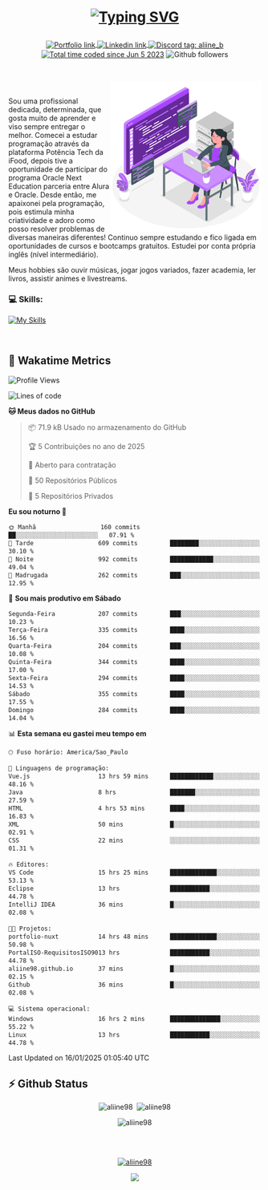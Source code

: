 # <p align = "center"><a href="https://git.io/typing-svg"><img src="https://readme-typing-svg.demolab.com?font=Space+Mono&size=28&pause=1000&duration=4000&color=8E58F7&vCenter=true&width=500&lines=%E2%9C%A8+Ol%C3%A1%2C+sou+Aline+Bevilacqua;%E2%9C%A8+Desenvolvedora+Web!" alt="Typing SVG" /></a></p>

<p align = "center">
    <a href="https://aliine98.github.io" target="_blank">
        <img alt="Portfolio link" align="center" src = "https://img.shields.io/badge/portfolio-8A2BE2?style=for-the-badge">
    </a>
    <a href="https://www.linkedin.com/in/aline-bevilacqua/" target="_blank">
        <img alt="Linkedin link" align="center" src = "https://img.shields.io/badge/LinkedIn-0077B5?style=for-the-badge&logo=linkedin&logoColor=white">
    </a>
    <a href="https://discord.com/" target="_blank">
        <img alt="Discord tag: aliine_b" align="center" src="https://img.shields.io/badge/-aliine__b-5865f2?style=flat-square&logo=Discord&logoColor=FFF" height="28">
    </a>
    <a href="https://wakatime.com/@aliine"><img src="https://wakatime.com/badge/user/d705bdc6-1244-4026-9380-8de8c1599f8d.svg?style=for-the-badge" alt="Total time coded since Jun 5 2023" align="center"/></a>
    <img alt="Github followers" align="center" src="https://img.shields.io/github/followers/Aliine98?style=for-the-badge&color=bf0f47&logo=github&logoColor=white">
</p><br>

<a href="https://storyset.com/"><img src="./assets/coding-amico.svg" width="300" align="right"></a>

<div align="left">
<br>

Sou uma profissional dedicada, determinada, que gosta muito de aprender e viso sempre entregar o melhor. Comecei a estudar programação através da plataforma Potência Tech da iFood, depois tive a oportunidade de participar do programa Oracle Next Education parceria entre Alura e Oracle. Desde então, me apaixonei pela programação, pois estimula minha criatividade e adoro como posso resolver problemas de diversas maneiras diferentes! Continuo sempre estudando e fico ligada em oportunidades de cursos e bootcamps gratuitos.
Estudei por conta própria inglês (nível intermediário).

Meus hobbies são ouvir músicas, jogar jogos variados, fazer academia, ler livros, assistir animes e livestreams.

### 💻 Skills:
[![My Skills](https://skillicons.dev/icons?i=html,css,js,java,tailwind,mysql,hibernate,ts,nuxt,firebase,express,mongo,kotlin,androidstudio&perline=5)](https://skillicons.dev)
</div>
<br>

## 🚀 Wakatime Metrics

<!--START_SECTION:waka-->
![Profile Views](http://img.shields.io/badge/Visualizac%C3%B5es%20do%20perfil-0-blue)

![Lines of code](https://img.shields.io/badge/Desde%20o%20Hello%20World%20eu%20escrevi-400.1%20thousand%20linhas%20de%20c%C3%B3digo-blue)

**🐱 Meus dados no GitHub** 

> 📦 71.9 kB Usado no armazenamento do GitHub 
 > 
> 🏆 5 Contribuições no ano de 2025
 > 
> 💼 Aberto para contratação
 > 
> 📜 50 Repositórios Públicos 
 > 
> 🔑 5 Repositórios Privados 
 > 
**Eu sou noturno 🦉** 

```text
🌞 Manhã                  160 commits         ██░░░░░░░░░░░░░░░░░░░░░░░   07.91 % 
🌆 Tarde                  609 commits         ████████░░░░░░░░░░░░░░░░░   30.10 % 
🌃 Noite                  992 commits         ████████████░░░░░░░░░░░░░   49.04 % 
🌙 Madrugada              262 commits         ███░░░░░░░░░░░░░░░░░░░░░░   12.95 % 
```
📅 **Sou mais produtivo em Sábado** 

```text
Segunda-Feira            207 commits         ███░░░░░░░░░░░░░░░░░░░░░░   10.23 % 
Terça-Feira              335 commits         ████░░░░░░░░░░░░░░░░░░░░░   16.56 % 
Quarta-Feira             204 commits         ███░░░░░░░░░░░░░░░░░░░░░░   10.08 % 
Quinta-Feira             344 commits         ████░░░░░░░░░░░░░░░░░░░░░   17.00 % 
Sexta-Feira              294 commits         ████░░░░░░░░░░░░░░░░░░░░░   14.53 % 
Sábado                   355 commits         ████░░░░░░░░░░░░░░░░░░░░░   17.55 % 
Domingo                  284 commits         ████░░░░░░░░░░░░░░░░░░░░░   14.04 % 
```


📊 **Esta semana eu gastei meu tempo em** 

```text
🕑︎ Fuso horário: America/Sao_Paulo

💬 Linguagens de programação: 
Vue.js                   13 hrs 59 mins      ████████████░░░░░░░░░░░░░   48.16 % 
Java                     8 hrs               ███████░░░░░░░░░░░░░░░░░░   27.59 % 
HTML                     4 hrs 53 mins       ████░░░░░░░░░░░░░░░░░░░░░   16.83 % 
XML                      50 mins             █░░░░░░░░░░░░░░░░░░░░░░░░   02.91 % 
CSS                      22 mins             ░░░░░░░░░░░░░░░░░░░░░░░░░   01.31 % 

🔥 Editores: 
VS Code                  15 hrs 25 mins      █████████████░░░░░░░░░░░░   53.13 % 
Eclipse                  13 hrs              ███████████░░░░░░░░░░░░░░   44.78 % 
IntelliJ IDEA            36 mins             █░░░░░░░░░░░░░░░░░░░░░░░░   02.08 % 

🐱‍💻 Projetos: 
portfolio-nuxt           14 hrs 48 mins      █████████████░░░░░░░░░░░░   50.98 % 
PortalISO-RequisitosISO9013 hrs              ███████████░░░░░░░░░░░░░░   44.78 % 
aliine98.github.io       37 mins             █░░░░░░░░░░░░░░░░░░░░░░░░   02.15 % 
Github                   36 mins             █░░░░░░░░░░░░░░░░░░░░░░░░   02.08 % 

💻 Sistema operacional: 
Windows                  16 hrs 2 mins       ██████████████░░░░░░░░░░░   55.22 % 
Linux                    13 hrs              ███████████░░░░░░░░░░░░░░   44.78 % 
```


 Last Updated on 16/01/2025 01:05:40 UTC
<!--END_SECTION:waka-->
 
## ⚡ Github Status

<p align="center"><img src="https://my-github-readme-stats-aliine98.vercel.app/api?username=aliine98&show_icons=true&locale=en&theme=radical" alt="aliine98" />&nbsp;&nbsp;<img src="https://my-github-readme-stats-aliine98.vercel.app/api/top-langs?username=aliine98&show_icons=true&locale=en&layout=compact&theme=radical&exclude_repo=my-github-readme-stats,my-github-readme-streak-stats,github-readme-streak-stats,ajax-com-js-puro&hide=c%2B%2B,cmake&langs_count=8" alt="aliine98" /></p>

<p align="center"><img src="https://my-github-readme-streak-stats.vercel.app?user=aliine98&theme=radical" alt="aliine98" /></p>

<br><br>
<p align="center"> <a href="https://github.com/ryo-ma/github-profile-trophy" target="_blank"><img src="https://github-profile-trophy.vercel.app/?username=aliine98&theme=radical&column=4" alt="aliine98" /></a> </p>

<p align="center"><img src="https://media4.giphy.com/media/C1bBFL2dMQxA4/giphy.gif?cid=ecf05e47z7xqxd7gboyuplq95r7v869x9bi8msk1upllpme2&ep=v1_gifs_search&rid=giphy.gif&ct=g" width="700"></p>
